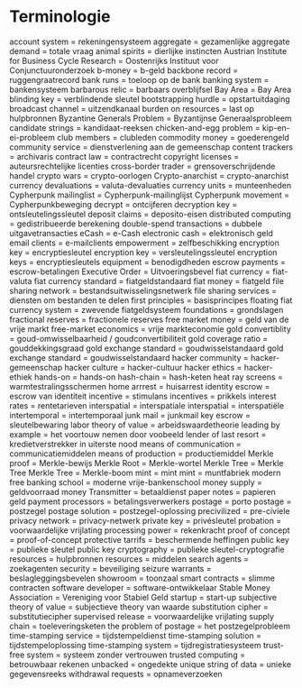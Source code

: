 # Terminologie

account system = rekeningensysteem
aggregate = gezamenlijke
aggregate demand = totale vraag
animal spirits = dierlijke instincten
Austrian Institute for Business Cycle Research = Oostenrijks Instituut voor Conjunctuuronderzoek
b-money = b-geld
backbone record = ruggengraatrecord
bank runs = toeloop op de bank
banking system = bankensysteem
barbarous relic = barbaars overblijfsel
Bay Area = Bay Area
blinding key = verblindende sleutel
bootstrapping hurdle = opstartuitdaging
broadcast channel = uitzendkanaal
burden on resources = last op hulpbronnen
Byzantine Generals Problem = Byzantijnse Generaalsprobleem
candidate strings = kandidaat-reeksen
chicken-and-egg problem = kip-en-ei-probleem
club members = clubleden
commodity money = goederengeld
community service = dienstverlening aan de gemeenschap
content trackers = archivaris
contract law = contractrecht
copyright licenses = auteursrechtelijke licenties
cross-border trader = grensoverschrijdende handel
crypto wars = crypto-oorlogen
Crypto-anarchist = crypto-anarchist
currency devaluations = valuta-devaluaties
currency units = munteenheden
Cypherpunk mailinglist = Cypherpunk-mailinglijst
Cypherpunk movement = Cypherpunkbeweging
decrypt = ontcijferen
decryption key = ontsleutelingssleutel
deposit claims = deposito-eisen
distributed computing = gedistribueerde berekening
double-spend transactions = dubbele uitgavetransacties
eCash = e-Cash
electronic cash = elektronisch geld
email clients = e-mailclients
empowerment = zelfbeschikking
encryption key = encryptiesleutel
encryption key = versleutelingssleutel
encryption keys = encryptiesleutels
equipment = benodigdheden
escrow payments = escrow-betalingen
Executive Order = Uitvoeringsbevel
fiat currency = fiat-valuta
fiat currency standard = fiatgeldstandaard
fiat money = fiatgeld
file sharing network = bestandsuitwisselingsnetwerk
file sharing services = diensten om bestanden te delen
first principles = basisprincipes
floating fiat currency system = zwevende fiatgeldsysteem
foundations = grondslagen
fractional reserves = fractionele reserves
free market money = geld van de vrije markt
free-market economics = vrije markteconomie
gold convertiblity = goud-omwisselbaarheid / goudconvertibiliteit
gold coverage ratio = gouddekkingsgraad
gold exchange standard = goudwisselstandaard
gold exchange standard = goudwisselstandaard
hacker community = hacker-gemeenschap
hacker culture = hacker-cultuur
hacker ethics = hacker-ethiek
hands-on = hands-on
hash-chain = hash-keten
heat ray screens = warmtestralingsschermen
home arrrest = huisarrest
identity escrow = escrow van identiteit
incentive = stimulans
incentives = prikkels
interest rates = rentetarieven
interspatial = interspatiale
interspatial = interspatiële
intertemporal = intertemporaal
junk mail = junkmail
key escrow = sleutelbewaring
labor theory of value = arbeidswaardetheorie
leading by example = het voortouw nemen door voobeeld
lender of last resort = kredietverstrekker in uiterste nood
means of communication = communicatiemiddelen
means of production = productiemiddel
Merkle proof = Merkle-bewijs
Merkle Root = Merkle-wortel
Merkle Tree = Merkle Tree
Merkle Tree = Merkle-boom
mint = mint
mint = muntfabriek
modern free banking school = moderne vrije-bankenschool
money supply = geldvoorraad
money Transmitter = betaaldienst
paper notes = papieren geld
payment processors = betalingsverwerkers
postage = porto
postage = postzegel
postage solution = postzegel-oplossing
precivilized = pre-civiele
privacy network = privacy-netwerk
private key = privésleutel
probation = voorwaardelijke vrijlating
processing power = rekenkracht
proof of concept = proof-of-concept
protective tarrifs = beschermende heffingen
public key = publieke sleutel
public key cryptography = publieke sleutel-cryptografie
resources = hulpbronnen
resources = middelen
search agents = zoekagenten
security = beveiliging
seizure warrants = beslagleggingsbevelen
showroom = toonzaal
smart contracts = slimme contracten
software developer = software-ontwikkelaar
Stable Money Association = Vereniging voor Stabiel Geld
startup = start-up
subjective theory of value = subjectieve theory van waarde
substitution cipher = substitutiecipher
supervised release = voorwaardelijke vrijlating
supply chain = toeleveringsketen
the problem of postage = het postzegelprobleem
time-stamping service = tijdstempeldienst
time-stamping solution = tijdstempeloplossing
time-stamping system = tijdregistratiesysteem
trust-free system = systeem zonder vertrouwen
trusted computing = betrouwbaar rekenen
unbacked = ongedekte
unique string of data = unieke gegevensreeks
withdrawal requests = opnameverzoeken